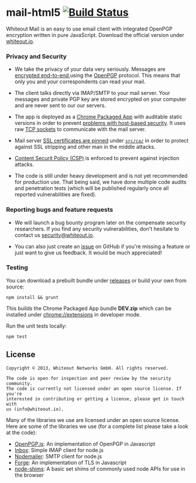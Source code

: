 mail-html5 [![Build Status](https://travis-ci.org/whiteout-io/mail-html5.png)](https://travis-ci.org/whiteout-io/mail-html5)
==========

Whiteout Mail is an easy to use email client with integrated OpenPGP encryption written in pure JavaScript. Download the official version under [whiteout.io](http://whiteout.io).

### Privacy and Security

* We take the privacy of your data very seriously. Messages are [encrypted end-to-end ](http://en.wikipedia.org/wiki/End-to-end_encryption) using the [OpenPGP](http://en.wikipedia.org/wiki/Pretty_Good_Privacy) protocol. This means that only you and your correspondents can read your mail.

* The client talks directly via IMAP/SMTP to your mail server. Your messages and private PGP key are stored encrypted on your computer and are never sent to our our servers.

* The app is deployed as a [Chrome Packaged App](https://developer.chrome.com/apps/about_apps.html) with auditable static versions in order to prevent [problems with host-based security](http://tonyarcieri.com/whats-wrong-with-webcrypto). It uses raw [TCP sockets](http://developer.chrome.com/apps/socket.html) to communicate with the mail server.

* Mail server [SSL certificates are pinned](http://security.stackexchange.com/questions/29988/what-is-certificate-pinning) under [`src/ca/`](https://github.com/whiteout-io/mail-html5/tree/master/src/ca) in order to protect against SSL stripping and other man in the middle attacks.

* [Content Securit Policy (CSP)](http://www.html5rocks.com/en/tutorials/security/content-security-policy/) is enforced to prevent against injection attacks.

* The code is still under heavy development and is not yet recommended for production use. That being said, we have done multiple code audits and penetration tests (which will be published regularly once all reported vulnerabilities are fixed).

### Reporting bugs and feature requests

* We will launch a bug bounty program later on the compensate security researchers. If you find any security vulnerabilities, don't hesitate to contact us [security@whiteout.io](mailto:security@whiteout.io).

* You can also just create an [issue](https://github.com/whiteout-io/mail-html5/issues) on GitHub if you're missing a feature or just want to give us feedback. It would be much appreciated!

### Testing

You can download a prebuilt bundle under [releases](https://github.com/whiteout-io/mail-html5/releases) or build your own from source:

    npm install && grunt
    
This builds the Chrome Packaged App bundle **DEV.zip** which can be installed under [chrome://extensions](chrome://extensions) in developer mode.

Run the unit tests locally:

    npm test

## License

    Copyright © 2013, Whiteout Networks GmbH. All rights reserved.

    The code is open for inspection and peer review by the security community.
    The code is currently not licensed under an open source license. If you're
    interested in contributing or getting a license, please get in touch with
    us (info@whiteout.io).

Many of the libraries we use are licensed under an open source license. Here are some of the libraries we use (for a complete list please take a look at the code):

* [OpenPGP.js](http://openpgpjs.org): An implementation of OpenPGP in Javascript
* [Inbox](https://github.com/andris9/inbox): Simple IMAP client for node.js
* [Nodemailer](http://www.nodemailer.com): SMTP client for node.js
* [Forge](https://github.com/digitalbazaar/forge): An implementation of TLS in Javascript
* [node-shims](https://github.com/whiteout-io/node-shims): A basic set shims of commonly used node APIs for use in the browser